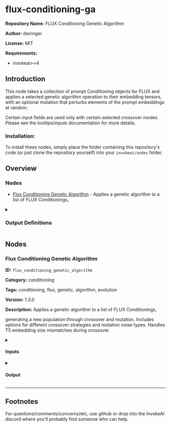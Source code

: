 # flux-conditioning-ga

**Repository Name:** FLUX Conditioning Genetic Algorithm

**Author:** dwringer

**License:** MIT

**Requirements:**
- invokeai>=4

## Introduction
This node takes a collection of prompt Conditioning objects for FLUX and applies a selected genetic algorithm operation to their embedding tensors, with an optional mutation that perturbs elements of the prompt embeddings at random.

Certain input fields are used only with certain selected crossover modes. Please see the tooltips/inputs documentation for more details.

### Installation:

To install these nodes, simply place the folder containing this
repository's code (or just clone the repository yourself) into your
`invokeai/nodes` folder.

## Overview
### Nodes
- [Flux Conditioning Genetic Algorithm](#flux-conditioning-genetic-algorithm) - Applies a genetic algorithm to a list of FLUX Conditionings,

<details>
<summary>

### Output Definitions

</summary>

- `SelectedFluxConditioningOutput` - Output definition with 1 fields
</details>

## Nodes
### Flux Conditioning Genetic Algorithm
**ID:** `flux_conditioning_genetic_algorithm`

**Category:** conditioning

**Tags:** conditioning, flux, genetic, algorithm, evolution

**Version:** 1.3.0

**Description:** Applies a genetic algorithm to a list of FLUX Conditionings,

generating a new population through crossover and mutation.
    Includes options for different crossover strategies and mutation noise types.
    Handles T5 embedding size mismatches during crossover.

<details>
<summary>

#### Inputs

</summary>

| Name | Type | Description | Default |
| ---- | ---- | ----------- | ------- |
| `candidates` | `list[FluxConditioningField]` | List of FLUX Conditioning candidates for the genetic algorithm. | None |
| `population_size` | `int` | Desired size of the new conditioning population. | 10 |
| `crossover_method` | `Literal[(Differential Evolution, BLX-alpha, N-Point Splice)]` | Method to use for combining parent embeddings. | Differential Evolution |
| `de_base_candidate` | `Optional[FluxConditioningField]` | Optional FLUX Conditioning to use as the base (A) for Differential Evolution crossover. | None |
| `num_crossover_points` | `int` | Number of crossover points for N-Point Splice. (Only used with N-Point Splice method) | 3 |
| `differential_evolution_scale` | `float` | Scale factor for differential evolution crossover. (Only used with Differential Evolution method) | 0.7 |
| `crossover_rate` | `float` | Crossover rate; probability of change for each tensor element. (Only used with DE and BLX-alpha methods) | 1.0 |
| `blx_alpha` | `float` | Alpha parameter for BLX-alpha crossover. (Only used with BLX-alpha method) | 0.5 |
| `expand_t5_embeddings` | `bool` | If true, smaller T5 embeddings are expanded by concatenating clones if their size along dimension 1 is an exact multiple of the larger embedding's size. Otherwise, the larger embedding is cut down. This only applies during crossover when sizes are mismatched. | True |
| `mutation_rate` | `float` | Rate of mutation per tensor element (0.0 to 1.0). | 0.1 |
| `mutation_strength` | `float` | Strength of mutation (noise multiplier). | 0.05 |
| `use_gaussian_mutation` | `bool` | If true, uses Gaussian noise for mutation; otherwise, uses uniform noise. | True |
| `seed` | `int` | Random seed for deterministic behavior. | 0 |
| `selected_member_index` | `int` | Index of the new population member to output as a single conditioning. | 0 |


</details>

<details>
<summary>

#### Output

</summary>

**Type:** `SelectedFluxConditioningOutput`

| Name | Type | Description |
| ---- | ---- | ----------- |
| `conditioning` | `FluxConditioningField` | The selected Flux Conditioning |


</details>

---

## Footnotes
For questions/comments/concerns/etc, use github or drop into the InvokeAI discord where you'll probably find someone who can help.
